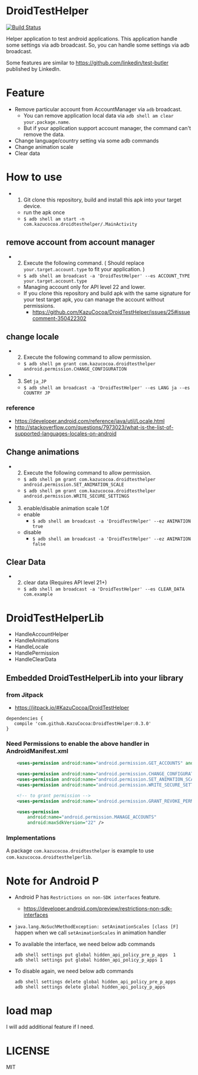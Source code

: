 # DroidTestHelper

[![Build Status](https://www.bitrise.io/app/6841fdd15c749475.svg?token=q73f-gNh1bFHCjbSgn9h-A&branch=master)](https://www.bitrise.io/app/6841fdd15c749475)

Helper application to test android applications. This application handle some settings via adb broadcast.
So, you can handle some settings via adb broadcast.

Some features are similar to https://github.com/linkedin/test-butler published by LinkedIn.

# Feature

- Remove particular account from AccountManager via `adb` broadcast.
    - You can remove application local data via `adb shell am clear your.package.name`.
    - But if your application support account manager, the command can't remove the data.
- Change language/country setting via some adb commands
- Change animation scale
- Clear data

# How to use

- 1. Git clone this repository, build and install this apk into your target device.
    - run the apk once
    - `$ adb shell am start -n com.kazucocoa.droidtesthelper/.MainActivity`

## remove account from account manager

- 2. Execute the following command. ( Should replace `your.target.account.type` to fit your application. )
    - `$ adb shell am broadcast -a 'DroidTestHelper' --es ACCOUNT_TYPE your.target.account.type`
    - Managing account only for API level 22 and lower.
    - If you clone this repository and build apk with the same signature for your test target apk, you can manage the account without permissions.
        - https://github.com/KazuCocoa/DroidTestHelper/issues/25#issuecomment-350422302

## change locale

- 2. Execute the following command to allow permission.
    - ```$ adb shell pm grant com.kazucocoa.droidtesthelper android.permission.CHANGE_CONFIGURATION```
- 3. Set `ja_JP`
    - ```$ adb shell am broadcast -a 'DroidTestHelper' --es LANG ja --es COUNTRY JP```

### reference
- https://developer.android.com/reference/java/util/Locale.html
- http://stackoverflow.com/questions/7973023/what-is-the-list-of-supported-languages-locales-on-android

## Change animations

- 2. Execute the following command to allow permission.
    - ```$ adb shell pm grant com.kazucocoa.droidtesthelper android.permission.SET_ANIMATION_SCALE```
    - ```$ adb shell pm grant com.kazucocoa.droidtesthelper android.permission.WRITE_SECURE_SETTINGS```
- 3. enable/disable animation scale 1.0f
    - enable
        - ```$ adb shell am broadcast -a 'DroidTestHelper' --ez ANIMATION true```
    - disable
        - ```$ adb shell am broadcast -a 'DroidTestHelper' --ez ANIMATION false```

## Clear Data

- 2. clear data (Requires API level 21+)
    - ```$ adb shell am broadcast -a 'DroidTestHelper' --es CLEAR_DATA com.example```

# DroidTestHelperLib

- HandleAccountHelper
- HandleAnimations
- HandleLocale
- HandlePermission
- HandleClearData

## Embedded DroidTestHelperLib into your library
### from Jitpack
- https://jitpack.io/#KazuCocoa/DroidTestHelper
 ```
dependencies {
    compile 'com.github.KazuCocoa:DroidTestHelper:0.3.0'
}
```

### Need Permissions to enable the above handler in AndroidManifest.xml

```xml
    <uses-permission android:name="android.permission.GET_ACCOUNTS" android:maxSdkVersion="22"/>

    <uses-permission android:name="android.permission.CHANGE_CONFIGURATION"/>
    <uses-permission android:name="android.permission.SET_ANIMATION_SCALE"/>
    <uses-permission android:name="android.permission.WRITE_SECURE_SETTINGS"/>

    <!-- to grant permission -->
    <uses-permission android:name="android.permission.GRANT_REVOKE_PERMISSIONS"/>

    <uses-permission
        android:name="android.permission.MANAGE_ACCOUNTS"
        android:maxSdkVersion="22" />
```

### Implementations

A package `com.kazucocoa.droidtesthelper` is example to use `com.kazucocoa.droidtesthelperlib`.

# Note for Android P
- Android P has `Restrictions on non-SDK interfaces` feature.
    - https://developer.android.com/preview/restrictions-non-sdk-interfaces
- `java.lang.NoSuchMethodException: setAnimationScales [class [F]` happen when we call `setAnimationScales` in animation handler

- To available the interface, we need below adb commands
    ```
    adb shell settings put global hidden_api_policy_pre_p_apps  1
    adb shell settings put global hidden_api_policy_p_apps 1
    ```
- To disable again, we need below adb commands
    ```
    adb shell settings delete global hidden_api_policy_pre_p_apps
    adb shell settings delete global hidden_api_policy_p_apps
    ```


# load map

I will add additional feature if I need.

# LICENSE

MIT

